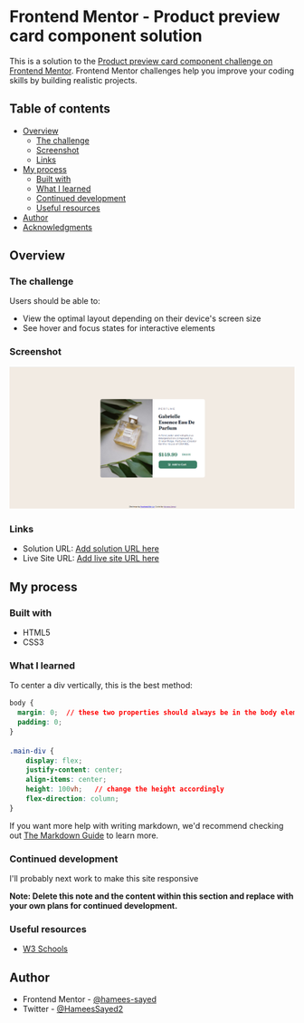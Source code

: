 # Frontend Mentor - Product preview card component solution

This is a solution to the [Product preview card component challenge on Frontend Mentor](https://www.frontendmentor.io/challenges/product-preview-card-component-GO7UmttRfa). Frontend Mentor challenges help you improve your coding skills by building realistic projects. 

## Table of contents

- [Overview](#overview)
  - [The challenge](#the-challenge)
  - [Screenshot](#screenshot)
  - [Links](#links)
- [My process](#my-process)
  - [Built with](#built-with)
  - [What I learned](#what-i-learned)
  - [Continued development](#continued-development)
  - [Useful resources](#useful-resources)
- [Author](#author)
- [Acknowledgments](#acknowledgments)

## Overview

### The challenge

Users should be able to:

- View the optimal layout depending on their device's screen size
- See hover and focus states for interactive elements

### Screenshot

![](design/screenshot-perfume.png)


### Links

- Solution URL: [Add solution URL here](https://github.com/hamees-sayed/product-card-component)
- Live Site URL: [Add live site URL here](https://product-card-2510.netlify.app/)

## My process

### Built with

- HTML5
- CSS3

### What I learned

To center a div vertically, this is the best method: 

```css
body {
  margin: 0;  // these two properties should always be in the body element
  padding: 0;
}

.main-div {
    display: flex;
    justify-content: center;
    align-items: center;
    height: 100vh;   // change the height accordingly
    flex-direction: column;
}
```

If you want more help with writing markdown, we'd recommend checking out [The Markdown Guide](https://www.markdownguide.org/) to learn more.

### Continued development

I'll probably next work to make this site responsive

**Note: Delete this note and the content within this section and replace with your own plans for continued development.**

### Useful resources

- [W3 Schools](https://www.w3schools.com) 

## Author

- Frontend Mentor - [@hamees-sayed](https://www.frontendmentor.io/profile/hamees-sayed)
- Twitter - [@HameesSayed2](https://www.twitter.com/HameesSayed2)
